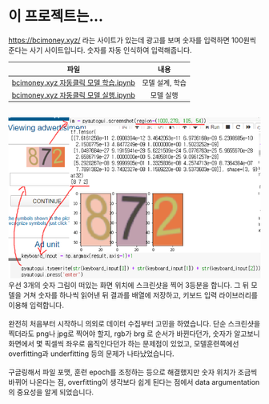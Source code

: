 # 이 프로젝트는...
https://bcimoney.xyz/ 라는 사이트가 있는데 광고를 보며 숫자를 입력하면 100원씩 준다는 사기 사이트입니다. 숫자를 자동 인식하여 입력해줍니다.

|파일|내용|
|:---:|:---:|
|[bcimoney.xyz 자동클릭 모델 학습.ipynb](https://github.com/sglee487/ComputerVisions/blob/master/bcimoney/bcimoney.xyz%20%EC%9E%90%EB%8F%99%ED%81%B4%EB%A6%AD%20%EB%AA%A8%EB%8D%B8%20%ED%95%99%EC%8A%B5.ipynb)|모델 설계, 학습|
|[bcimoney.xyz 자동클릭 모델 실행.ipynb](https://github.com/sglee487/ComputerVisions/blob/master/bcimoney/bcimoney.xyz%20%EC%9E%90%EB%8F%99%ED%81%B4%EB%A6%AD%20%EB%AA%A8%EB%8D%B8%20%EC%8B%A4%ED%96%89.ipynb)|모델 실행|
<br>

<img src="K-20200214-863954 t.png" alt="drawing" style="width:px;"/>
<br>
우선 3개의 숫자 그림이 떠있는 화면 위치에 스크린샷을 찍어 3등분을 합니다. 그 뒤 모델을 거쳐 숫자를 하나씩 읽어낸 뒤 결과를 배열에 저장하고, 키보드 입력 라이브러리를 이용해 입력합니다. 
<br><br>
완전히 처음부터 시작하니 의외로 데이터 수집부터 고민을 하였습니다. 단순 스크린샷을 찍더라도 png나 jpg로 찍어야 할지, rgb가 brg 로 순서가 바뀐다던가, 숫자가 알고보니 화면에서 몇 픽셀씩 좌우로 움직인다던가 하는 문제점이 있었고, 모델훈련쪽에선 overfitting과 underfitting 등의 문제가 나타났었습니다.
<br><br>
구글링해서 파일 포맷, 훈련 epoch를 조정하는 등으로 해결했지만 숫자 위치가 조금씩 바뀌어 나온다는 점, overfitting이 생각보다 쉽게 된다는 점에서 data argumentation의 중요성을 알게 되었습니다.
